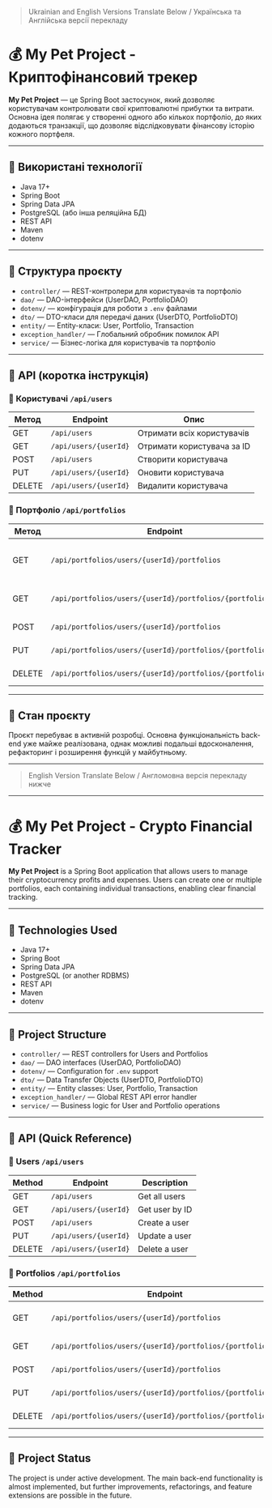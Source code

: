 > Ukrainian and English Versions Translate Below / Українська та Англійська версії перекладу
# 💰 My Pet Project - Криптофінансовий трекер

**My Pet Project** — це Spring Boot застосунок, який дозволяє користувачам контролювати свої криптовалютні прибутки та витрати. Основна ідея полягає у створенні одного або кількох портфоліо, до яких додаються транзакції, що дозволяє відслідковувати фінансову історію кожного портфеля.

---

## 🔧 Використані технології

- Java 17+
- Spring Boot
- Spring Data JPA
- PostgreSQL (або інша реляційна БД)
- REST API
- Maven
- dotenv

---

## 🧩 Структура проєкту

- `controller/` — REST-контролери для користувачів та портфоліо
- `dao/` — DAO-інтерфейси (UserDAO, PortfolioDAO)
- `dotenv/` — конфігурація для роботи з `.env` файлами
- `dto/` — DTO-класи для передачі даних (UserDTO, PortfolioDTO)
- `entity/` — Entity-класи: User, Portfolio, Transaction
- `exception_handler/` — Глобальний обробник помилок API
- `service/` — Бізнес-логіка для користувачів та портфоліо

---

## 🔌 API (коротка інструкція)

### 👤 Користувачі `/api/users`

| Метод | Endpoint                  | Опис                        |
|-------|---------------------------|-----------------------------|
| GET   | `/api/users`             | Отримати всіх користувачів |
| GET   | `/api/users/{userId}`    | Отримати користувача за ID |
| POST  | `/api/users`             | Створити користувача       |
| PUT   | `/api/users/{userId}`    | Оновити користувача        |
| DELETE| `/api/users/{userId}`    | Видалити користувача       |

### 💼 Портфоліо `/api/portfolios`

| Метод | Endpoint                                                              | Опис                                          |
|-------|-----------------------------------------------------------------------|-----------------------------------------------|
| GET   | `/api/portfolios/users/{userId}/portfolios`                          | Отримати всі портфоліо користувача            |
| GET   | `/api/portfolios/users/{userId}/portfolios/{portfolioId}`           | Отримати конкретне портфоліо                  |
| POST  | `/api/portfolios/users/{userId}/portfolios`                         | Створити портфоліо                            |
| PUT   | `/api/portfolios/users/{userId}/portfolios/{portfolioId}`          | Оновити портфоліо                             |
| DELETE| `/api/portfolios/users/{userId}/portfolios/{portfolioId}`          | Видалити портфоліо                            |

---

## 📌 Стан проєкту

Проєкт перебуває в активній розробці. Основна функціональність back-end уже майже реалізована, однак можливі подальші вдосконалення, рефакторинг і розширення функцій у майбутньому.

---

> English Version Translate Below / Англомовна версія перекладу нижче

---

# 💰 My Pet Project - Crypto Financial Tracker

**My Pet Project** is a Spring Boot application that allows users to manage their cryptocurrency profits and expenses. Users can create one or multiple portfolios, each containing individual transactions, enabling clear financial tracking.

---

## 🔧 Technologies Used

- Java 17+
- Spring Boot
- Spring Data JPA
- PostgreSQL (or another RDBMS)
- REST API
- Maven
- dotenv

---

## 🧩 Project Structure

- `controller/` — REST controllers for Users and Portfolios
- `dao/` — DAO interfaces (UserDAO, PortfolioDAO)
- `dotenv/` — Configuration for `.env` support
- `dto/` — Data Transfer Objects (UserDTO, PortfolioDTO)
- `entity/` — Entity classes: User, Portfolio, Transaction
- `exception_handler/` — Global REST API error handler
- `service/` — Business logic for User and Portfolio operations

---

## 🔌 API (Quick Reference)

### 👤 Users `/api/users`

| Method | Endpoint                | Description                 |
|--------|-------------------------|-----------------------------|
| GET    | `/api/users`           | Get all users               |
| GET    | `/api/users/{userId}`  | Get user by ID              |
| POST   | `/api/users`           | Create a user               |
| PUT    | `/api/users/{userId}`  | Update a user               |
| DELETE | `/api/users/{userId}`  | Delete a user               |

### 💼 Portfolios `/api/portfolios`

| Method | Endpoint                                                            | Description                             |
|--------|---------------------------------------------------------------------|-----------------------------------------|
| GET    | `/api/portfolios/users/{userId}/portfolios`                        | Get all portfolios of a user            |
| GET    | `/api/portfolios/users/{userId}/portfolios/{portfolioId}`         | Get specific portfolio                  |
| POST   | `/api/portfolios/users/{userId}/portfolios`                       | Create a portfolio                      |
| PUT    | `/api/portfolios/users/{userId}/portfolios/{portfolioId}`        | Update a portfolio                      |
| DELETE | `/api/portfolios/users/{userId}/portfolios/{portfolioId}`        | Delete a portfolio                      |

---

## 📌 Project Status

The project is under active development. The main back-end functionality is almost implemented, but further improvements, refactorings, and feature extensions are possible in the future.
